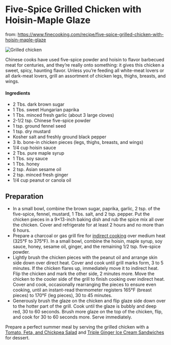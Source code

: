 # Five-Spice Grilled Chicken with Hoisin-Maple Glaze

from: https://www.finecooking.com/recipe/five-spice-grilled-chicken-with-hoisin-maple-glaze

![Grilled chicken](https://s3.amazonaws.com/finecooking.s3.tauntonclud.com/app/uploads/2017/04/18130657/051112041-02-hoisin-BBQ-chicken-recipe-main.jpg)

Chinese cooks have used five-spice powder and hoisin to flavor barbecued meat for centuries, and they’re really onto something: it gives this chicken a sweet, spicy, haunting flavor. Unless you’re feeding all white-meat lovers or all dark-meat lovers, grill an assortment of chicken legs, thighs, breasts, and wings.

#### Ingredients

- 2 Tbs. dark brown sugar
- 1 Tbs. sweet Hungarian paprika
- 1 Tbs. minced fresh garlic (about 3 large cloves)
- 2-1/2 tsp. Chinese five-spice powder
- 1 tsp. ground fennel seed
- 1 tsp. dry mustard
- Kosher salt and freshly ground black pepper
- 3 lb. bone-in chicken pieces (legs, thighs, breasts, and wings)
- 1/4 cup hoisin sauce
- 2 Tbs. pure maple syrup
- 1 Tbs. soy sauce
- 1 Tbs. honey
- 2 tsp. Asian sesame oil
- 2 tsp. minced fresh ginger
- 1/4 cup peanut or canola oil

## Preparation

- In a small bowl, combine the brown sugar, paprika, garlic, 2 tsp. of the five-spice, fennel, mustard, 1 Tbs. salt, and 2 tsp. pepper. Put the chicken pieces in a 9×13-inch baking dish and rub the spice mix all over the chicken. Cover and refrigerate for at least 2 hours and no more than 6 hours.
- Prepare a charcoal or gas grill fire for [indirect cooking](https://www.finecooking.com/item/16070/how-to-prepare-an-indirect-grill-fire) over medium heat (325°F to 375°F). In a small bowl, combine the hoisin, maple syrup, soy sauce, honey, sesame oil, ginger, and the remaining 1/2 tsp. five-spice powder.
- Lightly brush the chicken pieces with the peanut oil and arrange skin side down over direct heat. Cover and cook until grill marks form, 3 to 5 minutes. If the chicken flares up, immediately move it to indirect heat. Flip the chicken and mark the other side, 2 minutes more. Move the chicken to the cooler side of the grill to finish cooking over indirect heat. Cover and cook, occasionally rearranging the pieces to ensure even cooking, until an instant-read thermometer registers 165°F (breast pieces) to 170°F (leg pieces), 30 to 45 minutes.
- Generously brush the glaze on the chicken and flip glaze side down over to the hotter part of the grill. Cook until the glaze is bubbly and deep red, 30 to 60 seconds. Brush more glaze on the top of the chicken, flip, and cook for 30 to 60 seconds more. Serve immediately.

Prepare a perfect summer meal by serving the grilled chicken with a [Tomato, Feta, and Chickpea Salad](https://www.finecooking.com/recipes/tomato-chickpea-feta-salad.aspx) and [Triple Ginger Ice Cream Sandwiches](https://www.finecooking.com/recipes/triple-ginger-ice-cream-sandwiches.aspx) for dessert.